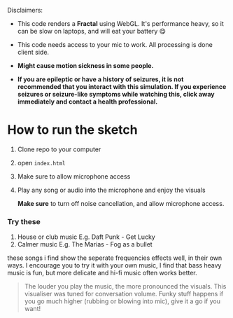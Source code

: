 Disclaimers: 
- This code renders a **Fractal** using WebGL. It's performance heavy, so it can be slow on laptops, and will eat your battery 😋
- This code needs access to your mic to work. All processing is done client side.
  
- **Might cause motion sickness in some people.**
- **If you are epileptic or have a history of seizures, it is not recommended that you interact with this simulation. If you experience seizures or seizure-like symptoms while watching this, click away immediately and contact a health professional.**

# How to run the sketch

1. Clone repo to your computer
2. open `index.html`
3. Make sure to allow microphone access
4. Play any song or audio into the microphone and enjoy the visuals
   
   **Make sure** to turn off noise cancellation, and allow microphone access.

### Try these
1. House or club music E.g. Daft Punk - Get Lucky
2. Calmer music E.g. The Marias - Fog as a bullet
   
  these songs i find show the seperate frequencies effects well, in their own ways. I encourage you to try it with your own music,
  I find that bass heavy music is fun, but more delicate and hi-fi music often works better.

> The louder you play the music, the more pronounced the visuals. This visualiser was tuned for conversation volume. Funky stuff happens if you go much higher (rubbing or blowing into mic), give it a go if you want!
